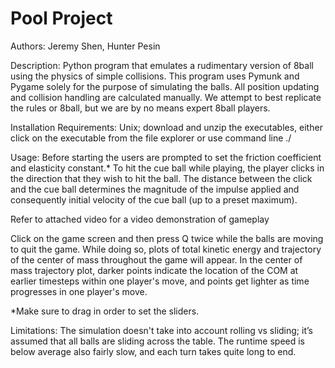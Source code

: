 # Pool Project

Authors: Jeremy Shen, Hunter Pesin

Description: Python program that emulates a rudimentary version of 8ball using the physics of simple collisions. This program uses Pymunk and Pygame solely for the purpose of simulating the balls. All position updating and collision handling are calculated manually. We attempt to best replicate the rules or 8ball, but we are by no means expert 8ball players.

Installation Requirements: Unix; download and unzip the executables, either click on the executable from the file explorer or use command line ./

Usage: Before starting the users are prompted to set the friction coefficient and elasticity constant.* To hit the cue ball while playing, the player clicks in the direction that they wish to hit the ball. The distance between the click and the cue ball determines the magnitude of the impulse applied and consequently initial velocity of the cue ball (up to a preset maximum).

Refer to attached video for a video demonstration of gameplay

Click on the game screen and then press Q twice while the balls are moving to quit the game. While doing so, plots of total kinetic energy and trajectory of the center of mass throughout the game will appear. In the center of mass trajectory plot, darker points indicate the location of the COM at earlier timesteps within one player's move, and points get lighter as time progresses in one player's move.

*Make sure to drag in order to set the sliders. 

Limitations: The simulation doesn't take into account rolling vs sliding; it’s 
assumed that all balls are sliding across the table. The runtime speed is below average also 
fairly slow, and each turn takes quite long to end.
